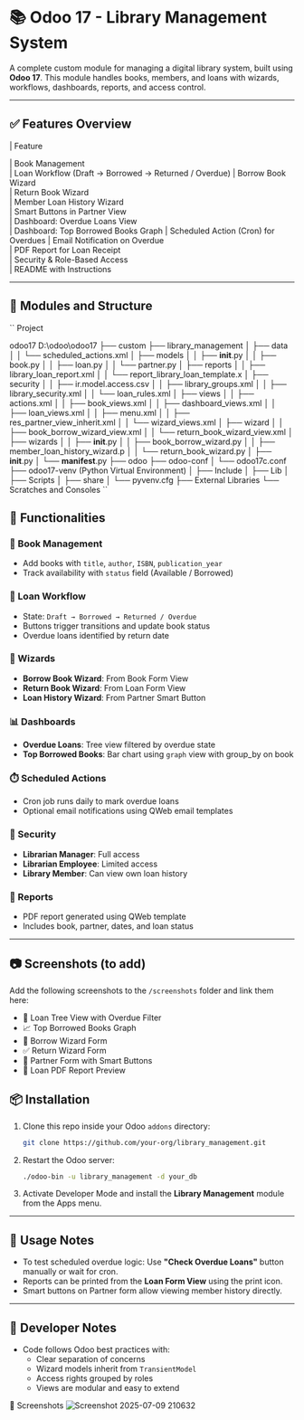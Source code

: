 # 📚 Odoo 17 - Library Management System

A complete custom module for managing a digital library system, built using **Odoo 17**. This module handles books, members, and loans with wizards, workflows, dashboards, reports, and access control.

---

## ✅ Features Overview

| Feature                            

| Book Management                    
| Loan Workflow (Draft → Borrowed → Returned / Overdue)
| Borrow Book Wizard                 
| Return Book Wizard                 
| Member Loan History Wizard          
| Smart Buttons in Partner View       
| Dashboard: Overdue Loans View       
| Dashboard: Top Borrowed Books Graph 
| Scheduled Action (Cron) for Overdues
| Email Notification on Overdue       
| PDF Report for Loan Receipt         
| Security & Role-Based Access        
| README with Instructions            

---

## 🧩 Modules and Structure

``
Project

odoo17 D:\odoo\odoo17
    ├── custom
    ├── library_management
    │   ├── data
    │   │   └── scheduled_actions.xml
    │   ├── models
    │   │   ├── __init__.py
    │   │   ├── book.py
    │   │   ├── loan.py
    │   │   └── partner.py
    │   ├── reports
    │   │   ├── library_loan_report.xml
    │   │   └── report_library_loan_template.x
    │   ├── security
    │   │   ├── ir.model.access.csv
    │   │   ├── library_groups.xml
    │   │   ├── library_security.xml
    │   │   └── loan_rules.xml
    │   ├── views
    │   │   ├── actions.xml
    │   │   ├── book_views.xml
    │   │   ├── dashboard_views.xml
    │   │   ├── loan_views.xml
    │   │   ├── menu.xml
    │   │   ├── res_partner_view_inherit.xml
    │   │   └── wizard_views.xml
    │   ├── wizard
    │   │   ├── book_borrow_wizard_view.xml
    │   │   └── return_book_wizard_view.xml
    │   ├── wizards
    │   │   ├── __init__.py
    │   │   ├── book_borrow_wizard.py
    │   │   ├── member_loan_history_wizard.p
    │   │   └── return_book_wizard.py
    │   ├── __init__.py
    │   └── __manifest__.py
    ├── odoo
    ├── odoo-conf
    │   └── odoo17c.conf
    ├── odoo17-venv (Python Virtual Environment)
    │   ├── Include
    │   ├── Lib
    │   ├── Scripts
    │   ├── share
    │   └── pyvenv.cfg
    ├── External Libraries
    └── Scratches and Consoles
``



## 🚀 Functionalities

### 📖 Book Management
- Add books with `title`, `author`, `ISBN`, `publication_year`
- Track availability with `status` field (Available / Borrowed)

### 🔁 Loan Workflow
- State: `Draft → Borrowed → Returned / Overdue`
- Buttons trigger transitions and update book status
- Overdue loans identified by return date

### 🧙 Wizards
- **Borrow Book Wizard**: From Book Form View
- **Return Book Wizard**: From Loan Form View
- **Loan History Wizard**: From Partner Smart Button

### 📊 Dashboards
- **Overdue Loans**: Tree view filtered by overdue state
- **Top Borrowed Books**: Bar chart using `graph` view with group_by on book

### ⏱️ Scheduled Actions
- Cron job runs daily to mark overdue loans
- Optional email notifications using QWeb email templates

### 🔐 Security
- **Librarian Manager**: Full access
- **Librarian Employee**: Limited access
- **Library Member**: Can view own loan history

### 🧾 Reports
- PDF report generated using QWeb template
- Includes book, partner, dates, and loan status

---

## 📷 Screenshots (to add)

Add the following screenshots to the `/screenshots` folder and link them here:

- 📍 Loan Tree View with Overdue Filter  
- 📈 Top Borrowed Books Graph  
- 🔄 Borrow Wizard Form  
- ✅ Return Wizard Form  
- 👤 Partner Form with Smart Buttons  
- 🧾 Loan PDF Report Preview  

## 📦 Installation

1. Clone this repo inside your Odoo `addons` directory:

   ```bash
   git clone https://github.com/your-org/library_management.git
   ```

2. Restart the Odoo server:

   ```bash
   ./odoo-bin -u library_management -d your_db
   ```

3. Activate Developer Mode and install the **Library Management** module from the Apps menu.

---

## 📌 Usage Notes

- To test scheduled overdue logic: Use **"Check Overdue Loans"** button manually or wait for cron.
- Reports can be printed from the **Loan Form View** using the print icon.
- Smart buttons on Partner form allow viewing member history directly.

---

## 🧠 Developer Notes

- Code follows Odoo best practices with:
  - Clear separation of concerns
  - Wizard models inherit from `TransientModel`
  - Access rights grouped by roles
  - Views are modular and easy to extend
 
📸 Screenshots
![Screenshot 2025-07-09 210632](https://github.com/user-attachments/assets/990564b2-693a-40d9-839a-869e5e5918ff)
